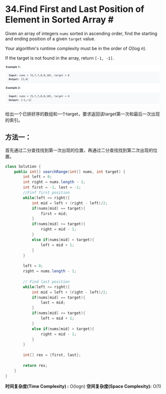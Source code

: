 # 34.Find First and Last Position of Element in Sorted Array \#

Given an array of integers `nums` sorted in ascending order, find the starting and ending position of a given `target` value.

Your algorithm's runtime complexity must be in the order of _O_\(log _n_\).

If the target is not found in the array, return `[-1, -1]`.

![](.gitbook/assets/image%20%2811%29.png)

给出一个已排好序的数组和一个target，要求返回该target第一次和最后一次出现的索引。

## 方法一：

首先通过二分查找找到第一次出现的位置，再通过二分查找找到第二次出现的位置。

```java
class Solution {
    public int[] searchRange(int[] nums, int target) {
        int left = 0;
        int right = nums.length - 1;
        int first = -1, last = -1;
        //Finf first position
        while(left <= right){
            int mid = left + (right - left)/2;
            if(nums[mid] == target){
                first = mid;
            }
            if(nums[mid] >= target){
                right = mid - 1;
            }
            else if(nums[mid] < target){
                left = mid + 1;
            }
        }
        
        left = 0;
        right = nums.length - 1;
        
        // Find last position
        while(left <= right){
            int mid = left + (right - left)/2;
            if(nums[mid] == target){
                last = mid;
            }
            if(nums[mid] <= target){
                left = mid + 1;
            }
            else if(nums[mid] > target){
                right = mid - 1;
            }
        }
        
        int[] res = {first, last};
        
        return res;
    }
}
```

**时间复杂度\(Time Complexity\) :** O\(logn\)          **空间复杂度\(Space Complexity\):** O\(1\)

